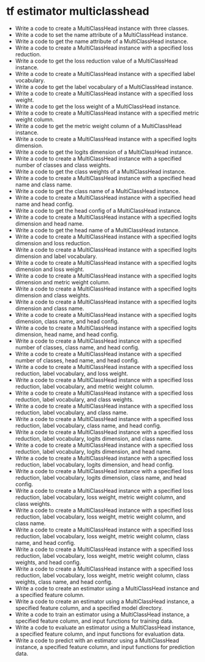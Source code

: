 # tf estimator multiclasshead

- Write a code to create a MultiClassHead instance with three classes.
- Write a code to set the name attribute of a MultiClassHead instance.
- Write a code to get the name attribute of a MultiClassHead instance.
- Write a code to create a MultiClassHead instance with a specified loss reduction.
- Write a code to get the loss reduction value of a MultiClassHead instance.
- Write a code to create a MultiClassHead instance with a specified label vocabulary.
- Write a code to get the label vocabulary of a MultiClassHead instance.
- Write a code to create a MultiClassHead instance with a specified loss weight.
- Write a code to get the loss weight of a MultiClassHead instance.
- Write a code to create a MultiClassHead instance with a specified metric weight column.
- Write a code to get the metric weight column of a MultiClassHead instance.
- Write a code to create a MultiClassHead instance with a specified logits dimension.
- Write a code to get the logits dimension of a MultiClassHead instance.
- Write a code to create a MultiClassHead instance with a specified number of classes and class weights.
- Write a code to get the class weights of a MultiClassHead instance.
- Write a code to create a MultiClassHead instance with a specified head name and class name.
- Write a code to get the class name of a MultiClassHead instance.
- Write a code to create a MultiClassHead instance with a specified head name and head config.
- Write a code to get the head config of a MultiClassHead instance.
- Write a code to create a MultiClassHead instance with a specified logits dimension and head name.
- Write a code to get the head name of a MultiClassHead instance.
- Write a code to create a MultiClassHead instance with a specified logits dimension and loss reduction.
- Write a code to create a MultiClassHead instance with a specified logits dimension and label vocabulary.
- Write a code to create a MultiClassHead instance with a specified logits dimension and loss weight.
- Write a code to create a MultiClassHead instance with a specified logits dimension and metric weight column.
- Write a code to create a MultiClassHead instance with a specified logits dimension and class weights.
- Write a code to create a MultiClassHead instance with a specified logits dimension and class name.
- Write a code to create a MultiClassHead instance with a specified logits dimension, class name, and head config.
- Write a code to create a MultiClassHead instance with a specified logits dimension, head name, and head config.
- Write a code to create a MultiClassHead instance with a specified number of classes, class name, and head config.
- Write a code to create a MultiClassHead instance with a specified number of classes, head name, and head config.
- Write a code to create a MultiClassHead instance with a specified loss reduction, label vocabulary, and loss weight.
- Write a code to create a MultiClassHead instance with a specified loss reduction, label vocabulary, and metric weight column.
- Write a code to create a MultiClassHead instance with a specified loss reduction, label vocabulary, and class weights.
- Write a code to create a MultiClassHead instance with a specified loss reduction, label vocabulary, and class name.
- Write a code to create a MultiClassHead instance with a specified loss reduction, label vocabulary, class name, and head config.
- Write a code to create a MultiClassHead instance with a specified loss reduction, label vocabulary, logits dimension, and class name.
- Write a code to create a MultiClassHead instance with a specified loss reduction, label vocabulary, logits dimension, and head name.
- Write a code to create a MultiClassHead instance with a specified loss reduction, label vocabulary, logits dimension, and head config.
- Write a code to create a MultiClassHead instance with a specified loss reduction, label vocabulary, logits dimension, class name, and head config.
- Write a code to create a MultiClassHead instance with a specified loss reduction, label vocabulary, loss weight, metric weight column, and class weights.
- Write a code to create a MultiClassHead instance with a specified loss reduction, label vocabulary, loss weight, metric weight column, and class name.
- Write a code to create a MultiClassHead instance with a specified loss reduction, label vocabulary, loss weight, metric weight column, class name, and head config.
- Write a code to create a MultiClassHead instance with a specified loss reduction, label vocabulary, loss weight, metric weight column, class weights, and head config.
- Write a code to create a MultiClassHead instance with a specified loss reduction, label vocabulary, loss weight, metric weight column, class weights, class name, and head config.
- Write a code to create an estimator using a MultiClassHead instance and a specified feature column.
- Write a code to create an estimator using a MultiClassHead instance, a specified feature column, and a specified model directory.
- Write a code to train an estimator using a MultiClassHead instance, a specified feature column, and input functions for training data.
- Write a code to evaluate an estimator using a MultiClassHead instance, a specified feature column, and input functions for evaluation data.
- Write a code to predict with an estimator using a MultiClassHead instance, a specified feature column, and input functions for prediction data.